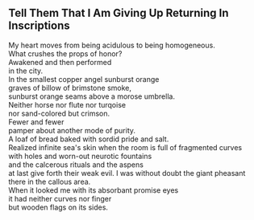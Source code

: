 Tell Them That I Am Giving Up Returning In Inscriptions
-------------------------------------------------------
My heart moves from being acidulous to being homogeneous.  
What crushes the props of honor?  
Awakened and then performed  
in the city.  
In the smallest copper angel sunburst orange  
graves of billow of brimstone smoke,  
sunburst orange seams above a morose umbrella.  
Neither horse nor flute nor turqoise  
nor sand-colored but crimson.  
Fewer and fewer  
pamper about another mode of purity.  
A loaf of bread baked with sordid pride and salt.  
Realized infinite sea's skin when the room is full of fragmented curves  
with holes and worn-out neurotic fountains  
and the calcerous rituals and the aspens  
at last give forth their weak evil. I was without doubt the giant pheasant  
there in the callous area.  
When it looked me with its absorbant promise eyes  
it had neither curves nor finger  
but wooden flags on its sides.  
